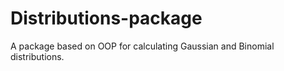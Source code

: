 # Distributions-package
A package based on OOP for calculating Gaussian and Binomial distributions.
